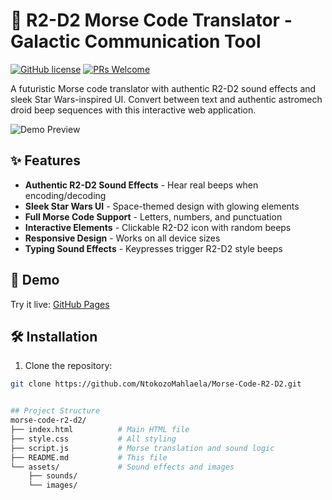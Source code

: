 # 🌌 R2-D2 Morse Code Translator - Galactic Communication Tool  

[![GitHub license](https://img.shields.io/badge/license-MIT-blue.svg)](https://github.com/NtokozoMahlaela/Morse-Code-R2-D2/blob/main/LICENSE) 
[![PRs Welcome](https://img.shields.io/badge/PRs-welcome-brightgreen.svg)](http://makeapullrequest.com)  

A futuristic Morse code translator with authentic R2-D2 sound effects and sleek Star Wars-inspired UI. Convert between text and authentic astromech droid beep sequences with this interactive web application.  

![Demo Preview](https://via.placeholder.com/800x400.png?text=R2-D2+Morse+Translator+Demo) 

## ✨ Features  

- **Authentic R2-D2 Sound Effects** - Hear real beeps when encoding/decoding  
- **Sleek Star Wars UI** - Space-themed design with glowing elements  
- **Full Morse Code Support** - Letters, numbers, and punctuation  
- **Interactive Elements** - Clickable R2-D2 icon with random beeps  
- **Responsive Design** - Works on all device sizes  
- **Typing Sound Effects** - Keypresses trigger R2-D2 style beeps  

## 🚀 Demo  

Try it live: [GitHub Pages](https://ntokozomahlaela.github.io/Morse-Code-R2-D2/)  

## 🛠 Installation  

1. Clone the repository:
```bash
git clone https://github.com/NtokozoMahlaela/Morse-Code-R2-D2.git


## Project Structure
morse-code-r2-d2/
├── index.html          # Main HTML file
├── style.css           # All styling
├── script.js           # Morse translation and sound logic
├── README.md           # This file
└── assets/             # Sound effects and images
    ├── sounds/
    └── images/










